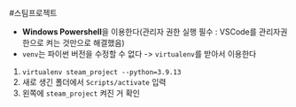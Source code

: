 #스팀프로젝트 
- **Windows Powershell**을 이용한다(관리자 권한 실행 필수 : VSCode를 관리자권한으로 켜는 것만으로 해결했음)
- `venv`는 파이썬 버전을 수정할 수 없다 -> `virtualenv`를 받아서 이용한다

1. `virtualenv steam_project --python=3.9.13`
2. 새로 생긴 폴더에서 `Scripts/activate` 입력
3. 왼쪽에 `steam_project` 켜진 거 확인

